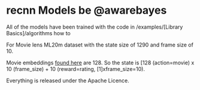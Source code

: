 # recnn Models be @awarebayes

All of the models have been trained with the code in /examples/[Library Basics]/algorithms how to 

For Movie lens ML20m dataset with the state size of 1290 and frame size of 10.

Movie embeddings [found here](https://drive.google.com/open?id=1EQ_zXBR3DKpmJR3jBgLvt-xoOvArGMsL) are 128.
So the state is [128 (action=movie) x 10 (frame_size) + 10 (reward=rating, [1]xframe_size=10).

Everything is released under the Apache Licence.
